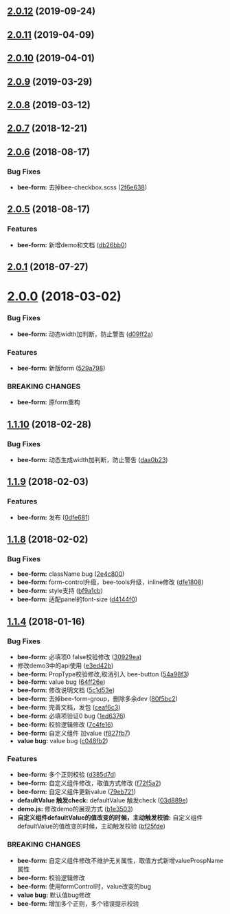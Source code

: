 <a name="2.0.12"></a>
## [2.0.12](https://github.com/tinper-bee/bee-form/compare/v2.0.11...v2.0.12) (2019-09-24)



<a name="2.0.11"></a>
## [2.0.11](https://github.com/tinper-bee/bee-form/compare/v2.0.10...v2.0.11) (2019-04-09)



<a name="2.0.10"></a>
## [2.0.10](https://github.com/tinper-bee/bee-form/compare/v2.0.9...v2.0.10) (2019-04-01)



<a name="2.0.9"></a>
## [2.0.9](https://github.com/tinper-bee/bee-form/compare/v2.0.8...v2.0.9) (2019-03-29)



<a name="2.0.8"></a>
## [2.0.8](https://github.com/tinper-bee/bee-form/compare/v2.0.7...v2.0.8) (2019-03-12)



<a name="2.0.7"></a>
## [2.0.7](https://github.com/tinper-bee/bee-form/compare/v2.0.6...v2.0.7) (2018-12-21)



<a name="2.0.6"></a>
## [2.0.6](https://github.com/tinper-bee/bee-form/compare/v2.0.5...v2.0.6) (2018-08-17)


### Bug Fixes

* **bee-form:** 去掉bee-checkbox.scss ([2f6e638](https://github.com/tinper-bee/bee-form/commit/2f6e638))



<a name="2.0.5"></a>
## [2.0.5](https://github.com/tinper-bee/bee-form/compare/v2.0.1...v2.0.5) (2018-08-17)


### Features

* **bee-form:** 新增demo和文档 ([db26bb0](https://github.com/tinper-bee/bee-form/commit/db26bb0))



<a name="2.0.1"></a>
## [2.0.1](https://github.com/tinper-bee/bee-form/compare/v2.0.0...v2.0.1) (2018-07-27)



<a name="2.0.0"></a>
# [2.0.0](https://github.com/tinper-bee/bee-form/compare/v1.1.10...v2.0.0) (2018-03-02)


### Bug Fixes

* **bee-form:** 动态width加判断，防止警告 ([d09ff2a](https://github.com/tinper-bee/bee-form/commit/d09ff2a))


### Features

* **bee-form:** 新版form ([529a798](https://github.com/tinper-bee/bee-form/commit/529a798))


### BREAKING CHANGES

* **bee-form:** 原form重构



<a name="1.1.10"></a>
## [1.1.10](https://github.com/tinper-bee/bee-form/compare/v1.1.9...v1.1.10) (2018-02-28)


### Bug Fixes

* **bee-form:** 动态生成width加判断，防止警告 ([daa0b23](https://github.com/tinper-bee/bee-form/commit/daa0b23))



<a name="1.1.9"></a>
## [1.1.9](https://github.com/tinper-bee/bee-form/compare/v1.1.8...v1.1.9) (2018-02-03)


### Features

* **bee-form:** 发布 ([0dfe681](https://github.com/tinper-bee/bee-form/commit/0dfe681))



<a name="1.1.8"></a>
## [1.1.8](https://github.com/tinper-bee/bee-form/compare/v1.1.4...v1.1.8) (2018-02-02)


### Bug Fixes

* **bee-form:** className bug ([2e4c800](https://github.com/tinper-bee/bee-form/commit/2e4c800))
* **bee-form:** form-control升级，bee-tools升级，inline修改 ([dfe1808](https://github.com/tinper-bee/bee-form/commit/dfe1808))
* **bee-form:** style支持 ([bf9a1cb](https://github.com/tinper-bee/bee-form/commit/bf9a1cb))
* **bee-form:** 适配panel的font-size ([d4144f0](https://github.com/tinper-bee/bee-form/commit/d4144f0))



<a name="1.1.4"></a>
## [1.1.4](https://github.com/tinper-bee/bee-form/compare/e3ed42b...v1.1.4) (2018-01-16)


### Bug Fixes

* **bee-form:** 必填项0 false校验修改 ([30929ea](https://github.com/tinper-bee/bee-form/commit/30929ea))
* 修改demo3中的api使用 ([e3ed42b](https://github.com/tinper-bee/bee-form/commit/e3ed42b))
* **bee-form:** PropType校验修改,取消引入 bee-button ([54a98f3](https://github.com/tinper-bee/bee-form/commit/54a98f3))
* **bee-form:** value bug ([64ff26e](https://github.com/tinper-bee/bee-form/commit/64ff26e))
* **bee-form:** 修改说明文档 ([5c1d53e](https://github.com/tinper-bee/bee-form/commit/5c1d53e))
* **bee-form:** 去掉bee-form-group，删除多余dev ([80f5bc2](https://github.com/tinper-bee/bee-form/commit/80f5bc2))
* **bee-form:** 完善文档，发包 ([ceaf6c3](https://github.com/tinper-bee/bee-form/commit/ceaf6c3))
* **bee-form:** 必填项验证0 bug ([1ed6376](https://github.com/tinper-bee/bee-form/commit/1ed6376))
* **bee-form:** 校验逻辑修改 ([7c4fe16](https://github.com/tinper-bee/bee-form/commit/7c4fe16))
* **bee-form:** 自定义组件  加value ([f827fb7](https://github.com/tinper-bee/bee-form/commit/f827fb7))
* **value bug:** value bug ([c048fb2](https://github.com/tinper-bee/bee-form/commit/c048fb2))


### Features

* **bee-form:** 多个正则校验 ([d385d7d](https://github.com/tinper-bee/bee-form/commit/d385d7d))
* **bee-form:** 自定义组件修改，取值方式修改 ([f72f5a2](https://github.com/tinper-bee/bee-form/commit/f72f5a2))
* **bee-form:** 自定义组件更新value ([79eb721](https://github.com/tinper-bee/bee-form/commit/79eb721))
* **defaultValue 触发check:** defaultValue 触发check ([03d889e](https://github.com/tinper-bee/bee-form/commit/03d889e))
* **demo.js:** 修改demo的展现方式 ([b1e3503](https://github.com/tinper-bee/bee-form/commit/b1e3503))
* **自定义组件defaultValue的值改变的时候，主动触发校验:** 自定义组件defaultValue的值改变的时候，主动触发校验 ([bf25fde](https://github.com/tinper-bee/bee-form/commit/bf25fde))


### BREAKING CHANGES

* **bee-form:** 自定义组件修改不维护无关属性，取值方式新增valueProspName属性
* **bee-form:** 校验逻辑修改
* **bee-form:** 使用formControl时，value改变的bug
* **value bug:** 默认值bug修改
* **bee-form:** 增加多个正则，多个错误提示校验



